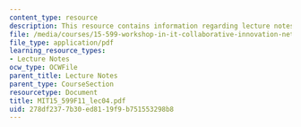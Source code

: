 ```yaml
---
content_type: resource
description: This resource contains information regarding lecture notes.
file: /media/courses/15-599-workshop-in-it-collaborative-innovation-networks-fall-2011/278df2377b30ed8119f9b751553298b8_MIT15_599F11_lec04.pdf
file_type: application/pdf
learning_resource_types:
- Lecture Notes
ocw_type: OCWFile
parent_title: Lecture Notes
parent_type: CourseSection
resourcetype: Document
title: MIT15_599F11_lec04.pdf
uid: 278df237-7b30-ed81-19f9-b751553298b8
---
```

